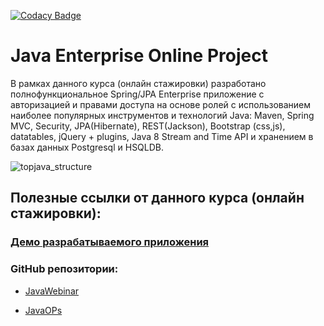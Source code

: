 [![Codacy Badge](https://app.codacy.com/project/badge/Grade/bee16f3145654047a0505c62aeefd8a2)](https://www.codacy.com/gh/frepingod/topjava/dashboard)

# Java Enterprise Online Project 

В рамках данного курса (онлайн стажировки) разработано полнофункциональное Spring/JPA Enterprise приложение c авторизацией и правами доступа на основе ролей с использованием наиболее популярных инструментов и технологий Java: Maven, Spring MVC, Security, JPA(Hibernate), REST(Jackson), Bootstrap (css,js), datatables, jQuery + plugins, Java 8 Stream and Time API и хранением в базах данных Postgresql и HSQLDB.

![topjava_structure](https://user-images.githubusercontent.com/13649199/27433714-8294e6fe-575e-11e7-9c41-7f6e16c5ebe5.jpg)

## Полезные ссылки от данного курса (онлайн стажировки):

### [Демо разрабатываемого приложения](http://topjava.herokuapp.com/)

### GitHub репозитории:

* [JavaWebinar](https://github.com/JavaWebinar/topjava)

* [JavaOPs](https://github.com/JavaOPs/topjava)
